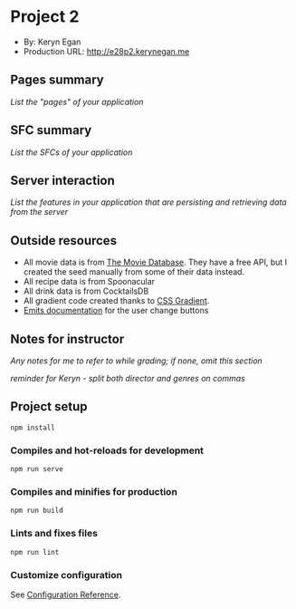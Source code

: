 # Project 2
+ By: Keryn Egan
+ Production URL: <http://e28p2.kerynegan.me>

## Pages summary
*List the "pages" of your application*

## SFC summary
*List the SFCs of your application*
  
## Server interaction
*List the features in your application that are persisting and retrieving data from the server*

## Outside resources
+ All movie data is from [The Movie Database](https://www.themoviedb.org/). They have a free API, but I created the seed manually from some of their data instead.
+ All recipe data is from Spoonacular
+ All drink data is from CocktailsDB
+ All gradient code created thanks to [CSS Gradient](https://cssgradient.io/).
+ [Emits documentation](https://v3.vuejs.org/guide/migration/emits-option.html#_2-x-behavior) for the user change buttons 

## Notes for instructor
*Any notes for me to refer to while grading; if none, omit this section*

*reminder for Keryn - split both director and genres on commas* 



## Project setup
```
npm install
```

### Compiles and hot-reloads for development
```
npm run serve
```

### Compiles and minifies for production
```
npm run build
```

### Lints and fixes files
```
npm run lint
```

### Customize configuration
See [Configuration Reference](https://cli.vuejs.org/config/).
